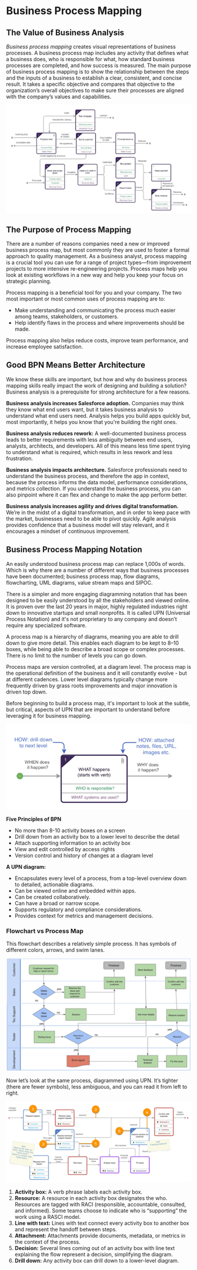 # Business Process Mapping

## The Value of Business Analysis

*Business process mapping* creates visual representations of business processes. A business process map includes any activity that defines what a business does, who is responsible for what, how standard business processes are completed, and how success is measured. The main purpose of business process mapping is to show the relationship between the steps and the inputs of a business to establish a clear, consistent, and concise result. It takes a specific objective and compares that objective to the organization’s overall objectives to make sure their processes are aligned with the company’s values and capabilities.

![](img/business-process-mapping/process-map.webp)

## The Purpose of Process Mapping

There are a number of reasons companies need a new or improved business process map, but most commonly they are used to foster a formal approach to quality management. As a business analyst, process mapping is a crucial tool you can use for a range of project types—from improvement projects to more intensive re-engineering projects. Process maps help you look at existing workflows in a new way and help you keep your focus on strategic planning.

Process mapping is a beneficial tool for you and your company. The two most important or most common uses of process mapping are to: 

- Make understanding and communicating the process much easier among teams, stakeholders, or customers.
- Help identify flaws in the process and where improvements should be made.

Process mapping also helps reduce costs, improve team performance, and increase employee satisfaction.

## Good BPN Means Better Architecture

We know these skills are important, but how and why do business process mapping skills really impact the work of designing and building a solution? Business analysis is a prerequisite for strong architecture for a few reasons. 

**Business analysis increases Salesforce adoption.** Companies may think they know what end users want, but it takes business analysis to understand what end users need. Analysis helps you build apps quickly but, most importantly, it helps you know that you're building the right ones.

**Business analysis reduces rework:** A well-documented business process leads to better requirements with less ambiguity between end users, analysts, architects, and developers. All of this means less time spent trying to understand what is required, which results in less rework and less frustration.

**Business analysis impacts architecture.** Salesforce professionals need to understand the business process, and therefore the app in context, because the process informs the data model, performance considerations, and metrics collection. If you understand the business process, you can also pinpoint where it can flex and change to make the app perform better.

**Business analysis increases agility and drives digital transformation.** We’re in the midst of a digital transformation, and in order to keep pace with the market, businesses need to be able to pivot quickly. Agile analysis provides confidence that a business model will stay relevant, and it encourages a mindset of continuous improvement. 

## Business Process Mapping Notation

An easily understood business process map can replace 1,000s of words. Which is why there are a number of different ways that business processes have been documented; business process map, flow diagrams, flowcharting, UML diagrams, value stream maps and SIPOC. 

There is a simpler and more engaging diagramming notation that has been designed to be easily understood by all the stakeholders and viewed online. It is proven over the last 20 years in major, highly regulated industries right down to innovative startups and small nonprofits. It is called UPN (Universal Process Notation) and it's not proprietary to any company and doesn’t require any specialized software.

A process map is a hierarchy of diagrams, meaning you are able to drill down to give more detail. This enables each diagram to be kept to 8–10 boxes, while being able to describe a broad scope or complex processes. There is no limit to the number of levels you can go down.

Process maps are version controlled, at a diagram level. The process map is the operational definition of the business and it will constantly evolve - but at different cadences. Lower level diagrams typically change more frequently driven by grass roots improvements and major innovation is driven top down.

Before beginning to build a process map, it's important to look at the subtle, but critical, aspects of UPN that are important to understand before leveraging it for business mapping.

![](img/business-process-mapping/components-of-a-map.webp)

**Five Principles of BPN**

- No more than 8-10 activity boxes on a screen
- Drill down from an activity box to a lower level to describe the detail
- Attach supporting information to an activity box
- View and edit controlled by access rights
- Version control and history of changes at a diagram level

**A UPN diagram:**

- Encapsulates every level of a process, from a top-level overview down to detailed, actionable diagrams.
- Can be viewed online and embedded within apps.
- Can be created collaboratively.
- Can have a broad or narrow scope.
- Supports regulatory and compliance considerations.
- Provides context for metrics and management decisions.

### Flowchart vs Process Map

This flowchart describes a relatively simple process. It has symbols of different colors, arrows, and swim lanes.  

![](img/business-process-mapping/flowchart.webp)

Now let’s look at the same process, diagrammed using UPN. It’s tighter (there are fewer symbols), less ambiguous, and you can read it from left to right. 

![](img/business-process-mapping/upn1.webp)

1. **Activity box:** A verb phrase labels each activity box.
2. **Resource:** A resource in each activity box designates the who. Resources are tagged with RACI (responsible, accountable, consulted, and informed). Some teams choose to indicate who is “supporting” the work using a RASCI model.
3. **Line with text:** Lines with text connect every activity box to another box and represent the handoff between steps.
4. **Attachment:** Attachments provide documents, metadata, or metrics in the context of the process.
5. **Decision:** Several lines coming out of an activity box with line text explaining the flow represent a decision, simplifying the diagram.
6. **Drill down:** Any activity box can drill down to a lower-level diagram.